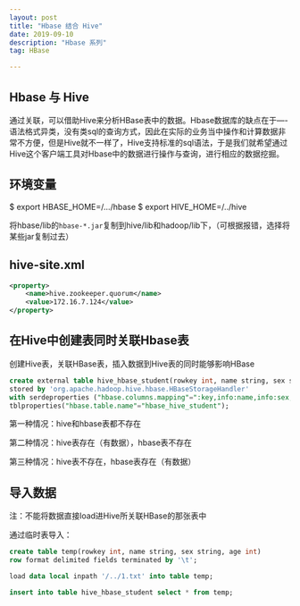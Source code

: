 ```yaml
---
layout: post
title: "Hbase 结合 Hive"
date: 2019-09-10
description: "Hbase 系列"
tag: HBase

---
```



## Hbase 与 Hive

通过关联，可以借助Hive来分析HBase表中的数据。Hbase数据库的缺点在于—-语法格式异类，没有类sql的查询方式，因此在实际的业务当中操作和计算数据非常不方便，但是Hive就不一样了，Hive支持标准的sql语法，于是我们就希望通过Hive这个客户端工具对Hbase中的数据进行操作与查询，进行相应的数据挖掘。


## 环境变量

$ export HBASE_HOME=/.../hbase
$ export HIVE_HOME=/../hive

将hbase/lib的`hbase-*.jar`复制到hive/lib和hadoop/lib下，（可根据报错，选择将某些jar复制过去）


## hive-site.xml

```xml
<property>
    <name>hive.zookeeper.quorum</name>
    <value>172.16.7.124</value>
</property>
```


## 在Hive中创建表同时关联Hbase表

创建Hive表，关联HBase表，插入数据到Hive表的同时能够影响HBase

```sql
create external table hive_hbase_student(rowkey int, name string, sex string, age int) 
stored by 'org.apache.hadoop.hive.hbase.HBaseStorageHandler'
with serdeproperties ("hbase.columns.mapping"=":key,info:name,info:sex,info:age")
tblproperties("hbase.table.name"="hbase_hive_student");
```

第一种情况：hive和hbase表都不存在

第二种情况：hive表存在（有数据），hbase表不存在

第三种情况：hive表不存在，hbase表存在（有数据）



## 导入数据

注：不能将数据直接load进Hive所关联HBase的那张表中

通过临时表导入：
```sql
create table temp(rowkey int, name string, sex string, age int)
row format delimited fields terminated by '\t';

load data local inpath '/../1.txt' into table temp;

insert into table hive_hbase_student select * from temp;
```




